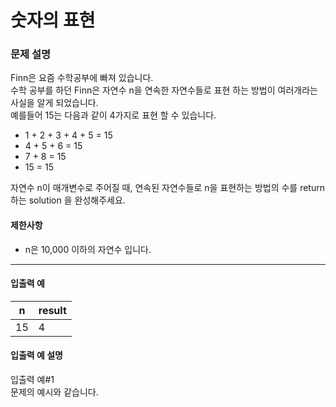 # 숫자의 표현

### 문제 설명

Finn은 요즘 수학공부에 빠져 있습니다.  
수학 공부를 하던 Finn은 자연수 n을 연속한 자연수들로 표현 하는 방법이 여러개라는 사실을 알게 되었습니다.  
예를들어 15는 다음과 같이 4가지로 표현 할 수 있습니다.

- 1 + 2 + 3 + 4 + 5 = 15
- 4 + 5 + 6 = 15
- 7 + 8 = 15
- 15 = 15

자연수 n이 매개변수로 주어질 때, 연속된 자연수들로 n을 표현하는 방법의 수를 return 하는 solution 을 완성해주세요.

#### 제한사항

- n은 10,000 이하의 자연수 입니다.

<hr>

#### 입출력 예
<table>
    <thead>
        <tr>
            <th>n</th>
            <th>result</th>
        </tr>
    </thead>
    <tbody>
        <tr>
            <td>15</td>
            <td>4</td>
        </tr>
    </tbody>
</table>

#### 입출력 예 설명

입출력 예#1  
문제의 예시와 같습니다.